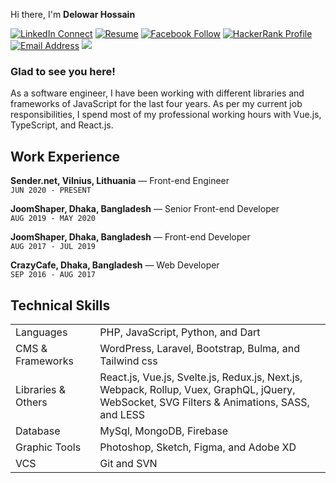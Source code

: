 Hi there, I'm **Delowar Hossain**

[![LinkedIn Connect](https://img.shields.io/badge/%20-Linkedin-black?color=14171A&labelColor=0e76a8&logo=linkedin&logoColor=ffffff)](https://www.linkedin.com/in/delowar) 
[![Resume](https://img.shields.io/badge/%20-Resume-black?color=14171A&labelColor=F7D900&logo=ello&logoColor=fff)](https://go.delowar.dev/cv)
[![Facebook Follow](https://img.shields.io/badge/%20-Facebook-black?color=14171A&labelColor=1976d2&logo=facebook&logoColor=ffffff)](https://www.facebook.com/delowardev) 
[![HackerRank Profile](https://img.shields.io/badge/%20-HackerRank-black?color=14171A&labelColor=1ba94c&logo=hackerrank&logoColor=ffffff)](https://www.hackerrank.com/delowardev)
[![Email Address](https://img.shields.io/badge/%20-@Email-black?color=14171A&labelColor=D44638&logo=gmail&logoColor=fff)](mailto:delowardev@gmail.com)
![](https://komarev.com/ghpvc/?username=delowardev&label=!)

### Glad to see you here!

As a software engineer, I have been working with different libraries and frameworks of JavaScript for the last four years. As per my current job responsibilities, I spend most of my professional working hours with Vue.js, TypeScript, and React.js. 


<!--
**delowardev/delowardev** is a ✨ _special_ ✨ repository because its `README.md` (this file) appears on your GitHub profile.

Here are some ideas to get you started:

- 🔭 I’m currently working on ...
- 🌱 I’m currently learning ...
- 👯 I’m looking to collaborate on ...
- 🤔 I’m looking for help with ...
- 💬 Ask me about ...
- 📫 How to reach me: ...
- 😄 Pronouns: ...
- ⚡ Fun fact: ...
-->

## Work Experience

**Sender.net, Vilnius, Lithuania** — Front-end Engineer <br>
`JUN 2020 - PRESENT`
<br>

**JoomShaper, Dhaka, Bangladesh** — Senior Front-end Developer <br>
`AUG 2019 - MAY 2020`
<br>

**JoomShaper, Dhaka, Bangladesh** — Front-end Developer <br>
`AUG 2017 - JUL 2019`
<br>

**CrazyCafe, Dhaka, Bangladesh** — Web Developer<br>
`SEP 2016 - AUG 2017`

## Technical Skills
<table>
    <tr>
        <td>Languages</td>
        <td>PHP, JavaScript, Python, and Dart</td>
    </tr>
    <tr>
        <td>CMS & Frameworks</td>
        <td>WordPress, Laravel, Bootstrap, Bulma, and Tailwind css</td>
    </tr>
    <tr>
        <td>Libraries & Others</td>
        <td>React.js, Vue.js, Svelte.js, Redux.js, Next.js, Webpack, Rollup, Vuex, GraphQL, jQuery,  <br/> WebSocket, SVG Filters & Animations, SASS, and LESS</td>
    </tr>
    <tr>
        <td>Database</td>
        <td>MySql, MongoDB, Firebase</td>
    </tr>
    <tr>
        <td>Graphic Tools</td>
        <td>Photoshop, Sketch, Figma, and Adobe XD</td>
    </tr>
    <tr>
        <td>VCS</td>
        <td>Git and SVN</td>
    </tr>
</table>

